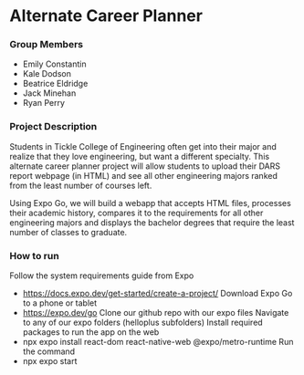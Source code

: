 # Alternate Career Planner

### Group Members
* Emily Constantin
* Kale Dodson
* Beatrice Eldridge 
* Jack Minehan
* Ryan Perry

### Project Description

Students in Tickle College of Engineering often get into their major and
realize that they love engineering, but want a different specialty. This
alternate career planner project will allow students to upload their 
DARS report webpage (in HTML) and see all other engineering majors ranked
from the least number of courses left.

Using Expo Go, we will build a webapp that accepts HTML files, processes
their academic history, compares it to the requirements for all other 
engineering majors and displays the bachelor degrees that require the least
number of classes to graduate.

### How to run

Follow the system requirements guide from Expo
* https://docs.expo.dev/get-started/create-a-project/
Download Expo Go to a phone or tablet
* https://expo.dev/go
Clone our github repo with our expo files
Navigate to any of our expo folders (helloplus subfolders)
Install required packages to run the app on the web
* npx expo install react-dom react-native-web @expo/metro-runtime
Run the command 
* npx expo start

